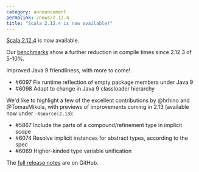 ```yaml
---
category: announcement
permalink: /news/2.12.4
title: "Scala 2.12.4 is now available!"
---
```

[Scala 2.12.4](https://github.com/scala/scala/releases/tag/v2.12.4) is now available.

Our [benchmarks](https://scala-ci.typesafe.com/grafana/dashboard/db/scala-benchmark?var-branch=2.12.x&from=1501580691158&to=1507711932006) show a further reduction in compile times since 2.12.3 of 5-10%.

Improved Java 9 friendliness, with more to come!
  - #6097 Fix runtime reflection of empty package members under Java 9
  - #6098 Adapt to change in Java 9 classloader hierarchy

We'd like to highlight a few of the excellent contributions by @hrhino and @TomasMikula, with previews of improvements coming in 2.13 (available now under `-Xsource:2.13`):
  - #5867 Include the parts of a compound/refinement type in implicit scope
  - #6074 Resolve implicit instances for abstract types, according to the spec
  - #6069 Higher-kinded type variable unification

The [full release notes](https://github.com/scala/scala/releases/tag/v2.12.4) are on GitHub.